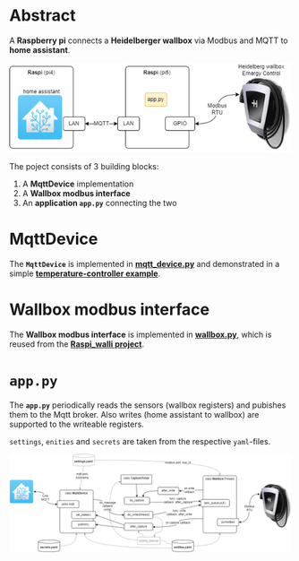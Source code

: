 # Abstract
A __Raspberry pi__ connects a __Heidelberger wallbox__ via Modbus and MQTT to __home assistant__.

![imgs/concept.drawio.png](imgs/concept.drawio.png)

The poject consists of 3 building blocks:
1. A __MqttDevice__ implementation
2. A __Wallbox modbus interface__
3. An __application `app.py`__ connecting the two

# MqttDevice
The __`MqttDevice`__ is implemented in __[mqtt_device.py](mqtt_device.py)__ and demonstrated in a simple __[temperature-controller example](MqttDevice_simple_example/temp_controller.md)__.

# Wallbox modbus interface
The __Wallbox modbus interface__ is implemented in __[wallbox.py](wallbox.py)__, which is reused from the __[Raspi_walli project](https://github.com/munich-ml/raspi_walli)__.

# `app.py`
The __`app.py`__ periodically reads the sensors (wallbox registers) and pubishes them to the Mqtt broker. Also writes (home assistant to wallbox) are supported to the writeable registers. 

`settings`, `enities` and `secrets` are taken from the respective `yaml`-files.



![imgs/block_diagram.drawio.png](imgs/block_diagram.drawio.png)
